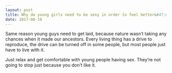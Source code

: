 ```yaml
---
layout: post
title: Why do young girls need to be sexy in order to feel better&#47;more secure?
date: 2017-06-10
---
```


<p>Same reason young guys need to get laid, because nature wasn’t taking any chances when it made our ancestors. Every living thing has a drive to reproduce, the drive can be turned off in some people, but most people just have to live with it.</p><p>Just relax and get comfortable with young people having sex. They’re not going to stop just because you don’t like it.</p>
